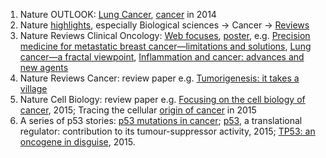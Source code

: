 1. Nature OUTLOOK: [Lung Cancer](http://www.nature.com/nature/outlook/lungcancer/index.html), 
[cancer](http://www.nature.com/nature/outlook/cancer/index.html) in 2014
2. Nature [highlights](http://www.nature.com/subjects/cancer#research-highlights), especially Biological sciences → Cancer → [Reviews](http://www.nature.com/subjects/cancer/reviews?page=1)
3. Nature Reviews Clinical Oncology: [Web focuses](http://www.nature.com/nrclinonc/focus/index.html), [poster](http://www.nature.com/nrclinonc/posters/index.html), e.g. 
[Precision medicine for metastatic breast cancer—limitations and solutions](http://www.nature.com/nrclinonc/journal/vaop/ncurrent/index.html),
[Lung cancer—a fractal viewpoint](http://www.nature.com/nrclinonc/journal/vaop/ncurrent/full/nrclinonc.2015.108.html),
[Inflammation and cancer: advances and new agents](http://www.nature.com/nrclinonc/journal/vaop/ncurrent/full/nrclinonc.2015.105.html)
4. Nature Reviews Cancer: review paper e.g. [Tumorigenesis: it takes a village](http://www.nature.com/nrc/journal/v15/n8/full/nrc3971.html)
5. Nature Cell Biology: review paper e.g. [Focusing on the cell biology of cancer](http://www.nature.com/ncb/journal/v15/n1/full/ncb2667.html), 2015; Tracing the cellular [origin of cancer](http://www.nature.com/ncb/journal/v15/n2/full/ncb2657.html) in 2015
6. A series of p53 stories: [p53 mutations in cancer](http://www.nature.com/ncb/journal/v15/n1/full/ncb2641.html); [p53](http://www.nature.com/onc/journal/vaop/ncurrent/full/onc201525a.html), a translational regulator: contribution to its tumour-suppressor activity, 2015; [TP53: an oncogene in disguise](http://www.nature.com/cdd/journal/v22/n8/full/cdd201553a.html), 2015.
